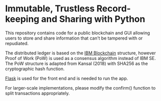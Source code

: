 # Immutable, Trustless Record-keeping and Sharing with Python

This repository contains code for a public blockchain and GUI allowing users to store and share information that can't be tampered with or repudiated.

The distributed ledger is based on the [IBM Blockchain](https://www.ibm.com/blockchain) structure, however Proof of Work (PoW) is used as a consensus algorithm instead of IBM SE. The PoW structure is adapted from Kansal (2018) with SHA256 as the cryptographic hash function.

[Flask](http://flask.pocoo.org/) is used for the front end and is needed to run the app.

For larger-scale implementations, please modify the confirm() function to
split transactions appropriately.
